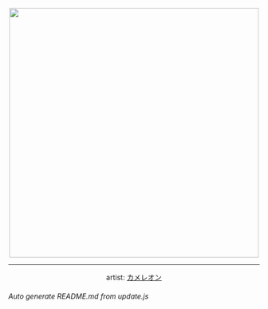 
<p align="center">
  <img width="500" src="https://nekos.best/api/v2/neko/0697.png">
  <hr/>
  <center>
    artist: <a href="https://www.pixiv.net/en/artworks/97964073">カメレオン</a>
  </center>
</p>


###### Auto generate README.md from update.js

